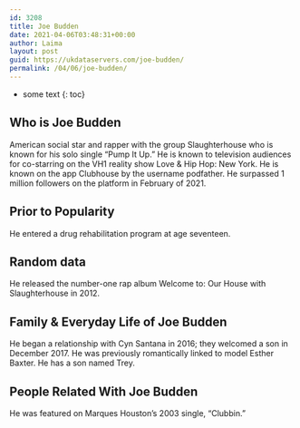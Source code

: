 ```yaml
---
id: 3208
title: Joe Budden
date: 2021-04-06T03:48:31+00:00
author: Laima
layout: post
guid: https://ukdataservers.com/joe-budden/
permalink: /04/06/joe-budden/
---
```


* some text
{: toc}


## Who is Joe Budden
                  
                  
                  
American social star and rapper with the group Slaughterhouse who is known for his solo single &#8220;Pump It Up.&#8221; He is known to television audiences for co-starring on the VH1 reality show Love & Hip Hop: New York. He is known on the app Clubhouse by the username podfather. He surpassed 1 million followers on the platform in February of 2021. 
                  
              
            
              
            
                
                
                
## Prior to Popularity
                  
                  
                  
He entered a drug rehabilitation program at age seventeen.
                  
              
            
              
            
                
                
                
## Random data
                  
                  
                  
He released the number-one rap album Welcome to: Our House with Slaughterhouse in 2012.
                  
              
            
              
            
                
                
                
## Family & Everyday Life of Joe Budden
                  
                  
                  
He began a relationship with Cyn Santana in 2016; they welcomed a son in December 2017. He was previously romantically linked to model Esther Baxter. He has a son named Trey.
                  
              
            
              
            
                
                
                
## People Related With Joe Budden
                  
                  
                  
He was featured on Marques Houston&#8217;s 2003 single, &#8220;Clubbin.&#8221;
                  
              
            
              
            
                
              
            
              
              
            
            
              
            
          
          
          